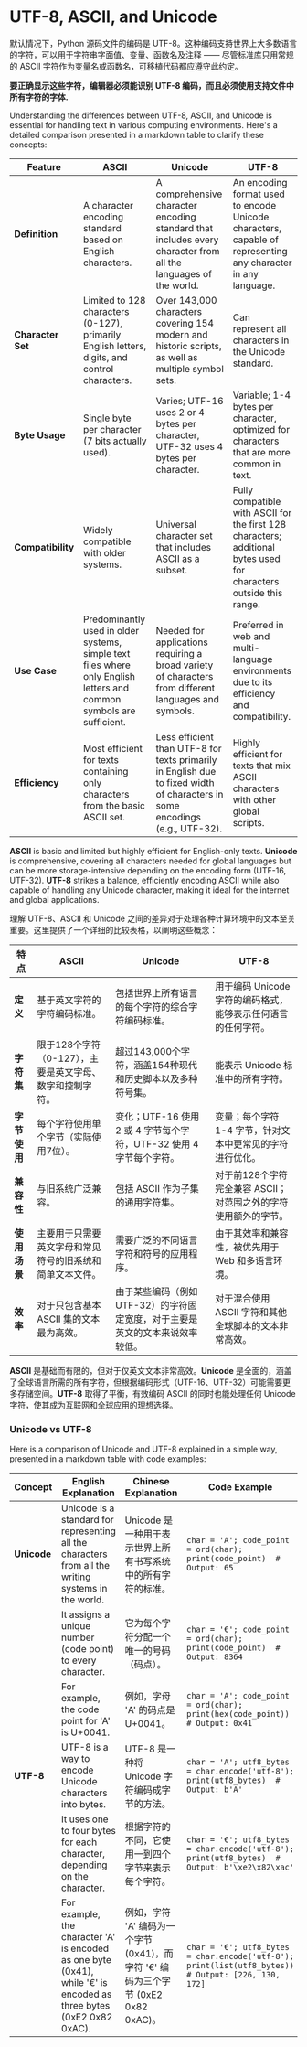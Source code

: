# UTF-8, ASCII, and Unicode
默认情况下，Python 源码文件的编码是 UTF-8。这种编码支持世界上大多数语言的字符，可以用于字符串字面值、变量、函数名及注释 —— 尽管标准库只用常规的 ASCII 字符作为变量名或函数名，可移植代码都应遵守此约定。

**要正确显示这些字符，编辑器必须能识别 UTF-8 编码，而且必须使用支持文件中所有字符的字体.**

Understanding the differences between UTF-8, ASCII, and Unicode is essential for handling text in various computing environments. Here's a detailed comparison presented in a markdown table to clarify these concepts:

| Feature                | ASCII                         | Unicode                          | UTF-8                                         |
|------------------------|-------------------------------|----------------------------------|-----------------------------------------------|
| **Definition**         | A character encoding standard based on English characters. | A comprehensive character encoding standard that includes every character from all the languages of the world. | An encoding format used to encode Unicode characters, capable of representing any character in any language. |
| **Character Set**      | Limited to 128 characters (0-127), primarily English letters, digits, and control characters. | Over 143,000 characters covering 154 modern and historic scripts, as well as multiple symbol sets. | Can represent all characters in the Unicode standard. |
| **Byte Usage**         | Single byte per character (7 bits actually used). | Varies; UTF-16 uses 2 or 4 bytes per character, UTF-32 uses 4 bytes per character. | Variable; 1-4 bytes per character, optimized for characters that are more common in text. |
| **Compatibility**      | Widely compatible with older systems. | Universal character set that includes ASCII as a subset. | Fully compatible with ASCII for the first 128 characters; additional bytes used for characters outside this range. |
| **Use Case**           | Predominantly used in older systems, simple text files where only English letters and common symbols are sufficient. | Needed for applications requiring a broad variety of characters from different languages and symbols. | Preferred in web and multi-language environments due to its efficiency and compatibility. |
| **Efficiency**         | Most efficient for texts containing only characters from the basic ASCII set. | Less efficient than UTF-8 for texts primarily in English due to fixed width of characters in some encodings (e.g., UTF-32). | Highly efficient for texts that mix ASCII characters with other global scripts. |

**ASCII** is basic and limited but highly efficient for English-only texts. **Unicode** is comprehensive, covering all characters needed for global languages but can be more storage-intensive depending on the encoding form (UTF-16, UTF-32). **UTF-8** strikes a balance, efficiently encoding ASCII while also capable of handling any Unicode character, making it ideal for the internet and global applications.

理解 UTF-8、ASCII 和 Unicode 之间的差异对于处理各种计算环境中的文本至关重要。这里提供了一个详细的比较表格，以阐明这些概念：

| 特点                    | ASCII                               | Unicode                                            | UTF-8                                           |
|------------------------|-------------------------------------|----------------------------------------------------|-------------------------------------------------|
| **定义**               | 基于英文字符的字符编码标准。                | 包括世界上所有语言的每个字符的综合字符编码标准。                       | 用于编码 Unicode 字符的编码格式，能够表示任何语言的任何字符。         |
| **字符集**             | 限于128个字符（0-127），主要是英文字母、数字和控制字符。  | 超过143,000个字符，涵盖154种现代和历史脚本以及多种符号集。            | 能表示 Unicode 标准中的所有字符。                           |
| **字节使用**           | 每个字符使用单个字节（实际使用7位）。          | 变化；UTF-16 使用 2 或 4 字节每个字符，UTF-32 使用 4 字节每个字符。 | 变量；每个字符 1-4 字节，针对文本中更常见的字符进行优化。             |
| **兼容性**             | 与旧系统广泛兼容。                        | 包括 ASCII 作为子集的通用字符集。                            | 对于前128个字符完全兼容 ASCII；对范围之外的字符使用额外的字节。      |
| **使用场景**           | 主要用于只需要英文字母和常见符号的旧系统和简单文本文件。  | 需要广泛的不同语言字符和符号的应用程序。                             | 由于其效率和兼容性，被优先用于 Web 和多语言环境。                   |
| **效率**               | 对于只包含基本 ASCII 集的文本最为高效。          | 由于某些编码（例如 UTF-32）的字符固定宽度，对于主要是英文的文本来说效率较低。 | 对于混合使用 ASCII 字符和其他全球脚本的文本非常高效。                 |

**ASCII** 是基础而有限的，但对于仅英文文本非常高效。**Unicode** 是全面的，涵盖了全球语言所需的所有字符，但根据编码形式（UTF-16、UTF-32）可能需要更多存储空间。**UTF-8** 取得了平衡，有效编码 ASCII 的同时也能处理任何 Unicode 字符，使其成为互联网和全球应用的理想选择。


### Unicode vs UTF-8

Here is a comparison of Unicode and UTF-8 explained in a simple way, presented in a markdown table with code examples:


| Concept  | English Explanation | Chinese Explanation | Code Example |
|----------|----------------------|---------------------|--------------|
| **Unicode** | Unicode is a standard for representing all the characters from all the writing systems in the world. | Unicode 是一种用于表示世界上所有书写系统中的所有字符的标准。 | `char = 'A'; code_point = ord(char); print(code_point)  # Output: 65` |
|          | It assigns a unique number (code point) to every character. | 它为每个字符分配一个唯一的号码（码点）。 | `char = '€'; code_point = ord(char); print(code_point)  # Output: 8364` |
|          | For example, the code point for 'A' is U+0041. | 例如，字母 'A' 的码点是 U+0041。 | `char = 'A'; code_point = ord(char); print(hex(code_point))  # Output: 0x41` |
| **UTF-8** | UTF-8 is a way to encode Unicode characters into bytes. | UTF-8 是一种将 Unicode 字符编码成字节的方法。 | `char = 'A'; utf8_bytes = char.encode('utf-8'); print(utf8_bytes)  # Output: b'A'` |
|          | It uses one to four bytes for each character, depending on the character. | 根据字符的不同，它使用一到四个字节来表示每个字符。 | `char = '€'; utf8_bytes = char.encode('utf-8'); print(utf8_bytes)  # Output: b'\xe2\x82\xac'` |
|          | For example, the character 'A' is encoded as one byte (0x41), while '€' is encoded as three bytes (0xE2 0x82 0xAC). | 例如，字符 'A' 编码为一个字节 (0x41)，而字符 '€' 编码为三个字节 (0xE2 0x82 0xAC)。 | `char = '€'; utf8_bytes = char.encode('utf-8'); print(list(utf8_bytes))  # Output: [226, 130, 172]` |



